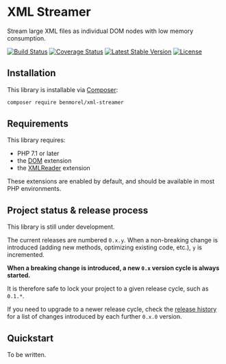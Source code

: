 # XML Streamer

Stream large XML files as individual DOM nodes with low memory consumption.

[![Build Status](https://secure.travis-ci.org/BenMorel/XMLStreamer.svg?branch=master)](http://travis-ci.org/BenMorel/XMLStreamer)
[![Coverage Status](https://coveralls.io/repos/BenMorel/XMLStreamer/badge.svg?branch=master)](https://coveralls.io/r/BenMorel/XMLStreamer?branch=master)
[![Latest Stable Version](https://poser.pugx.org/benmorel/xml-streamer/v/stable)](https://packagist.org/packages/benmorel/xml-streamer)
[![License](https://img.shields.io/badge/license-MIT-blue.svg)](http://opensource.org/licenses/MIT)

## Installation

This library is installable via [Composer](https://getcomposer.org/):

```bash
composer require benmorel/xml-streamer
```

## Requirements

This library requires:

- PHP 7.1 or later
- the [DOM](http://php.net/manual/en/book.dom.php) extension
- the [XMLReader](http://php.net/manual/en/book.xmlreader.php) extension

These extensions are enabled by default, and should be available in most PHP environments.

## Project status & release process

This library is still under development.

The current releases are numbered `0.x.y`. When a non-breaking change is introduced (adding new methods, optimizing
existing code, etc.), `y` is incremented.

**When a breaking change is introduced, a new `0.x` version cycle is always started.**

It is therefore safe to lock your project to a given release cycle, such as `0.1.*`.

If you need to upgrade to a newer release cycle, check the [release history](https://github.com/BenMorel/XMLStreamer/releases)
for a list of changes introduced by each further `0.x.0` version.

## Quickstart

To be written.

